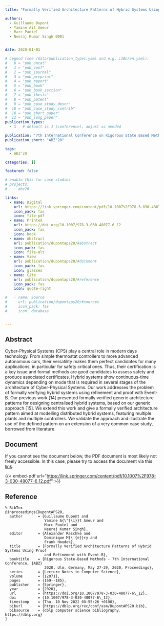```yaml
---
title: "Formally Verified Architecture Patterns of Hybrid Systems Using Proof and Refinement with Event-B"

authors:
  - Guillaume Dupont
  - Yamine Aït Ameur
  - Marc Pantel
  - Neeraj Kumar Singh 0001


date: 2020-01-01

# Legend (see /data/publication_types.yaml and e.g. i18n/en.yaml): 
#   0 = "pub_uncat"
#   1 = "pub_conf"
#   2 = "pub_journal"
#   3 = "pub_preprint"
#   4 = "pub_report"
#   5 = "pub_book"
#   6 = "pub_book_section"
#   7 = "pub_thesis"
#   8 = "pub_patent"
#   9 = "pub_case_study_descr"
#  10 = "pub_case_study_contrib"
#  10 = "pub_short_paper"
#  11 = "pub_long_paper"
publication_types:
  - 1   # default is 1 (conference), adjust as needed

publication: "7th International Conference on Rigorous State Based Methods (ABZ'20)"
publication_short: "ABZ'20"

tags:
  - ABZ'20

categories: []

featured: false

# enable this for case studies
# projects:
#   - abz20

links:
  - name: Digital
    url: https://link.springer.com/content/pdf/10.1007%2F978-3-030-48077-6_12.pdf
    icon_pack: fas
    icon: file-pdf
  - name: Printed
    url: https://doi.org/10.1007/978-3-030-48077-6_12
    icon_pack: fas
    icon: book
  - name: Abstract
    url: publication/dupontaps20/#abstract
    icon_pack: fas
    icon: file-alt
  - name: View
    url: publication/dupontaps20/#document
    icon_pack: fas
    icon: glasses
  - name: Cite
    url: publication/dupontaps20/#reference
    icon_pack: fas
    icon: quote-right

#   - name: Source
#     url: publication/dupontaps20/#sources
#     icon_pack: fas
#     icon: database


---
```


## Abstract

Cyber-Physical Systems (CPS) play a central role in modern days technology. From simple thermostat controllers to more advanced autonomous cars, their versatility makes them perfect candidates for many applications, in particular for safety critical ones. Thus, their certification is a key issue and formal methods are good candidates to assess safety and produce associated certificates. Hybrid systems show continuous-time dynamics depending on mode that is required in several stages of the architecture of Cyber-Physical Systems. Our work addresses the problem of formally verifying hybrid systems using refinement and proof with Event-B. Our previous work [14] presented formally verified generic architecture patterns for designing centralised hybrid systems, based on our generic approach [15]. We extend this work and give a formally verified architecture pattern aimed at modelling distributed hybrid systems, featuring multiple plants and multiple controllers. We validate the approach and illustrate the use of the defined pattern on an extension of a very common case study, borrowed from literature.

## Document

If you cannot see the document below, the PDF document is most likely not freely accessible. In this case, please try to access the document via this <a href="https://link.springer.com/content/pdf/10.1007%2F978-3-030-48077-6_12.pdf">link</a>.

{{< embed-pdf url="https://link.springer.com/content/pdf/10.1007%2F978-3-030-48077-6_12.pdf" >}}

## Reference

```
% BibTex
@inproceedings{DupontAPS20,
  author       = {Guillaume Dupont and
                  Yamine A{\"{\i}}t Ameur and
                  Marc Pantel and
                  Neeraj Kumar Singh},
  editor       = {Alexander Raschke and
                  Dominique M{\'{e}}ry and
                  Frank Houdek},
  title        = {Formally Verified Architecture Patterns of Hybrid Systems Using Proof
                  and Refinement with Event-B},
  booktitle    = {Rigorous State-Based Methods - 7th International Conference, {ABZ}
                  2020, Ulm, Germany, May 27-29, 2020, Proceedings},
  series       = {Lecture Notes in Computer Science},
  volume       = {12071},
  pages        = {169--185},
  publisher    = {Springer},
  year         = {2020},
  url          = {https://doi.org/10.1007/978-3-030-48077-6\_12},
  doi          = {10.1007/978-3-030-48077-6\_12},
  timestamp    = {Thu, 10 Nov 2022 08:55:26 +0100},
  biburl       = {https://dblp.org/rec/conf/asm/DupontAPS20.bib},
  bibsource    = {dblp computer science bibliography, https://dblp.org}
}


```

<!-- # add information for case study papers (if available)
## Sources

- **Used formal method:**
  [ASM](/method/asm)
- **Resources and tools:**
  Asmeta

For more information, please contact the <a href ="mailto:silvia.bonfanti@unibg.it;arcaini@nii.ac.jp;angelo.gargantini@unibg.it;scandurra@unibg.it;elvinia.riccobene@unimi.it">authors</a>-->

